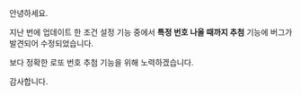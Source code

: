 안녕하세요.

지난 번에 업데이트 한 조건 설정 기능 중에서
**특정 번호 나올 때까지 추첨** 기능에 버그가 발견되어 수정되었습니다.

보다 정확한 로또 번호 추첨 기능을 위해 노력하겠습니다.

감사합니다.
